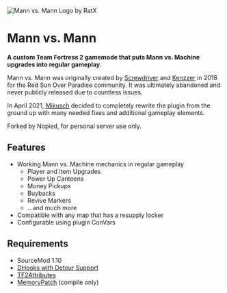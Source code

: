 ![Mann vs. Mann Logo by RatX](https://repository-images.githubusercontent.com/359592641/ec8bd400-b132-11eb-8ae7-bf0809723735)

# Mann vs. Mann

**A custom Team Fortress 2 gamemode that puts Mann vs. Machine upgrades into regular gameplay.**

Mann vs. Mann was originally created by [Screwdriver](https://github.com/ScrewdriverHyena)
and [Kenzzer](https://github.com/Kenzzer) in 2018 for the Red Sun Over Paradise community. It was ultimately abandoned
and never publicly released due to countless issues.

In April 2021, [Mikusch](https://github.com/Mikusch) decided to completely rewrite the plugin from the ground up with
many needed fixes and additional gameplay elements.

Forked by Nopied, for personal server use only.

## Features

- Working Mann vs. Machine mechanics in regular gameplay
    - Player and Item Upgrades
    - Power Up Canteens
    - Money Pickups
    - Buybacks
    - Revive Markers
    - ...and much more
- Compatible with any map that has a resupply locker
- Configurable using plugin ConVars

## Requirements

- SourceMod 1.10
- [DHooks with Detour Support](https://github.com/peace-maker/DHooks2/tree/dynhooks)
- [TF2Attributes](https://github.com/FlaminSarge/tf2attributes)
- [MemoryPatch](https://github.com/Kenzzer/MemoryPatch) (compile only)
